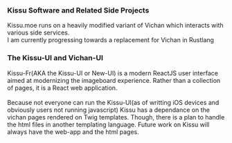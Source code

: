 ### Kissu Software and Related Side Projects
Kissu.moe runs on a heavily modified variant of Vichan which interacts with various side services.<br/>
I am currently progressing towards a replacement for Vichan in Rustlang<br/>

### The Kissu-UI and Vichan-UI
Kissu-Fr(AKA the Kissu-UI or New-UI) is a modern ReactJS user interface aimed at modernizing the imageboard experience. Rather than a collection of pages, it is a React web application.  
<br/>
Because not everyone can run the Kissu-UI(as of writting iOS devices and obviously users not running javascript) Kissu has a dependance on the vichan pages rendered on Twig templates. Though, there is a plan to handle the html files in another templating language. Future work on Kissu will always have the web-app and the html pages.
